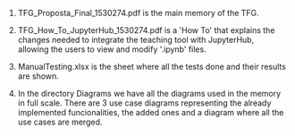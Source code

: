 1. TFG_Proposta_Final_1530274.pdf is the main memory of the TFG.

2. TFG_How_To_JupyterHub_1530274.pdf is a 'How To' that explains the changes needed to integrate the teaching tool with JupyterHub, 
allowing the users to view and modify '.ipynb' files.

3. ManualTesting.xlsx is the sheet where all the tests done and their results are shown.

4. In the directory Diagrams we have all the diagrams used in the memory in full scale.
There are 3 use case diagrams representing the already implemented funcionalities, the added ones and a diagram where all the use cases are merged.
